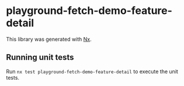 # playground-fetch-demo-feature-detail

This library was generated with [Nx](https://nx.dev).

## Running unit tests

Run `nx test playground-fetch-demo-feature-detail` to execute the unit tests.
